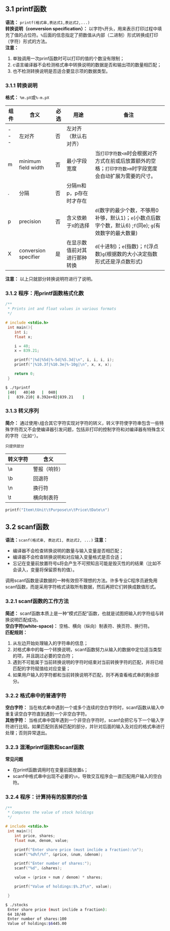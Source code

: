 ## 3.1	printf函数

**语法：** `printf(格式串,表达式1,表达式2,...)`  
**转换说明（conversion specification）：** 以字符`%`开头，用来表示打印过程中填充了值的占位符。`%`后面的信息指定了把数值从内部（二进制）形式转换成打印（字符）形式的方法。  
**注意：**
1. 单独调用一次prinf函数时可以打印的值的个数没有限制；
2. c语言编译器不会检测格式串中转换说明的数据是否和输出项的数量相匹配；
3. 也不检测转换说明是否适合要显示项的数据类型。

### 3.1.1	转换说明

**格式：** `%m.pX`或`%-m.pX`

|组件|含义|必选|用途|备注|
|----------|------|---|---|---|
|---|左对齐|否|左对齐（默认右对齐）||
|m|minimum field width|否|最小字段宽度| 当`打印字符数<m`时会根据对齐方式在前或后放置额外的空格；`打印字符数>m`时字段宽度会自动扩展为需要的尺寸。|
|.|分隔|否|分隔m和p，p存在时才存在||
|p|precision|否|含义依赖于`X`的选择|`d`(数字的最少个数，不够用0补够，默认1)；`e`(小数点后数字个数，默认6) ;`f`(同e); `g`(有效数字的最大数量)|
|X|conversion specifier|是|在显示数值前对其进行那种转换|`d`(十进制)；`e`(指数)；`f`(浮点数)`g`(根据数的大小决定指数形式还是浮点数形式)|

**注意：** 以上只就部分转换说明符进行了说明。

### 3.1.2	程序：用printf函数格式化数

```c
/**
 * Prints int and float values in various formats
 */

# include <stdio.h>
 int main(){
 	int i;
 	float x;

 	i = 40;
 	x = 839.21;

 	printf("|%d|%5d|%-5d|%5.3d|\n", i, i, i, i);
 	printf("|%10.3f|%10.3e|%-10g|\n", x, x, x);

 	return 0;
 }
```

```bash
$ ./tprintf
 |40|   40|40   |  040|
 |   839.210| 8.392e+02|839.21    |
```

### 3.1.3	转义序列

**简介：** 通过使用`\`组合其它字符实现对字符的转义，转义字符使字符串包含一些特殊字符而又不会使编译器引发问题，包括非打印的控制字符和对编译器有特殊含义的字符（比如`"`）。

`只提供部分`

|转义字符|含义|
|---|---|
|\a|警报（响铃）|
|\b|回退符|
|\n|换行符|
|\t|横向制表符|

```c
printf("Item\tUnit\tPurpose\n\tPrice\tDate\n")
```

## 3.2	scanf函数

**语法：**`scanf(格式串, 表达式1, 表达式2, ...)`
**注意：**

+ 编译器不会检查转换说明的数量与输入变量是否相匹配；
+ 编译器不会检查转换说明和对应输入变量格式是否合适；
+ 忘记在变量前放置符号`&`将会产生不可预知且可能是毁灭性的的结果（比如不会读入，变量将保留原有的值）。

调用scanf函数是读数据的一种有效但不理想的方法。许多专业C程序员避免用scanf函数，而是采用字符格式读取所有数据，然后再把它们转换成数值形式。

### 3.2.1	scanf函数的工作方法

**简述：** scanf函数本质上是一种“模式匹配”函数，也就是试图把输入的字符组与转换说明匹配成功。  
**空白字符(white-space)：** 空格、横向（纵向）制表符、换页符、换行符。  
**匹配规则：**
1. 从左边开始处理输入的字符串的信息；
2. 对格式串中的每一个转换说明，scanf函数努力从输入的数据中定位适当类型的项，并且跳过必要的空白符；
3. 遇到不可能属于当前转换说明的字符时结束对当前转换字符的匹配，并将已经匹配的字符赋值给对应变量；
4. 如果用户输入的字符都和当前转换说明不匹配，则不再查看格式串的剩余部分。

### 3.2.2	格式串中的普通字符

**空白字符：** 当在格式串中遇到一个或多个连续的空白字符时，scanf函数从输入中重复读空白字符直到遇到一个非空白字符。  
**其他字符：** 当格式串中国年遇到一个非空白字符时，scanf会把它与下一个输入字符进行比较。如果匹配则丢掉匹配的部分，并针对后面的输入及对应的格式串进行处理；否则异常退出。

### 3.2.3	混淆printf函数和scanf函数

**常见问题**

+ 在printf函数调用时在变量前面放置`&`；
+ scanf中格式串中出现不必要的`\n`，导致交互程序会一直匹配用户输入的空白符。

### 3.2.4	程序：计算持有的股票的价值

```c
/**
 * Computes the value of stock holdings
 */

# include <stdio.h>
 int main(){
 	int price, shares;
 	float num, denom, value;

 	printf("Enter share price (must inclide a fraction):\n");
 	scanf("%d%f/%f", &price, &num, &denom);

 	printf("Enter number of shares:");
 	scanf("%d", &shares);

 	value = (price + num / denom) * shares;

 	printf("Value of holdings:$%.2f\n", value);

 }
```

```bash
$ ./stocks
 Enter share price (must inclide a fraction):
 64 18/40
 Enter number of shares:100
 Value of holdings:$6445.00
```

